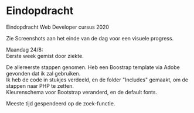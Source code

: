 # Eindopdracht
Eindopdracht Web Developer cursus 2020

<p> Zie Screenshots aan het einde van de dag voor een visuele progress.

Maandag 24/8: <br>
Eerste week gemist door ziekte.
<p>De allereerste stappen genomen. Heb een Boostrap template via Adobe gevonden dat ik zal gebruiken.
<br>Ik heb de code in stukjes verdeeld, en de folder "Includes" gemaakt, om de stappen naar PHP te zetten.
<br>Kleurenschema voor Bootstrap veranderd, en de default fonts.
<p>Meeste tijd gespendeerd op de zoek-functie.
